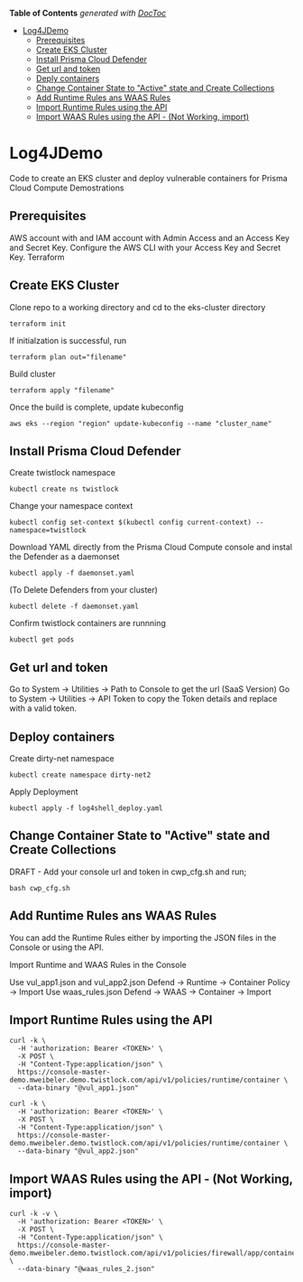 <!-- START doctoc generated TOC please keep comment here to allow auto update -->
<!-- DON'T EDIT THIS SECTION, INSTEAD RE-RUN doctoc TO UPDATE -->
**Table of Contents**  *generated with [DocToc](https://github.com/thlorenz/doctoc)*

- [Log4JDemo](#log4jdemo)
  - [Prerequisites](#prerequisites)
  - [Create EKS Cluster](#create-eks-cluster)
  - [Install Prisma Cloud Defender](#install-prisma-cloud-defender)
  - [Get url and token](#get-url-and-token)
  - [Deply containers](#deply-containers)
  - [Change Container State to "Active" state and Create Collections](#change-container-state-to-active-state-and-create-collections)
  - [Add Runtime Rules ans WAAS Rules](#add-runtime-rules-ans-waas-rules)
  - [Import Runtime Rules using the API](#import-runtime-rules-using-the-api)
  - [Import WAAS Rules using the API - (Not Working, import)](#import-waas-rules-using-the-api---not-working-import)

<!-- END doctoc generated TOC please keep comment here to allow auto update -->

# Log4JDemo
Code to create an EKS cluster and deploy vulnerable containers for Prisma Cloud Compute Demostrations

Prerequisites
-------------

AWS account with and IAM account with Admin Access and an Access Key and Secret Key.  Configure the AWS CLI with your Access Key and Secret Key.
Terraform

Create EKS Cluster
------------------

Clone repo to a working directory and cd to the eks-cluster directory
```
terraform init
```
If initialzation is successful, run
```
terraform plan out="filename"
```
Build cluster
```
terraform apply "filename"
```
Once the build is complete, update kubeconfig
```
aws eks --region "region" update-kubeconfig --name "cluster_name"
```
Install Prisma Cloud Defender
-----------------------------

Create twistlock namespace
```
kubectl create ns twistlock
```
Change your namespace context
```
kubectl config set-context $(kubectl config current-context) --namespace=twistlock
```
Download YAML directly from the Prisma Cloud Compute console and instal the Defender as a daemonset
```
kubectl apply -f daemonset.yaml
```
(To Delete Defenders from your cluster)
```
kubectl delete -f daemonset.yaml
```
Confirm twistlock containers are runnning
```
kubectl get pods
```
Get url and token
-----------------

Go to System -> Utilities -> Path to Console to get the url (SaaS Version)
Go to System -> Utilities -> API Token to copy the Token details and replace <TOKEN> with a valid token.

Deploy containers
----------------
Create dirty-net namespace
```
kubectl create namespace dirty-net2 
```
Apply Deployment
```
kubectl apply -f log4shell_deploy.yaml
```

Change Container State to "Active" state and Create Collections
---------------------------------------------------------------

DRAFT - Add your console url and token in cwp_cfg.sh and run;
```
bash cwp_cfg.sh
```

Add Runtime Rules ans WAAS Rules
--------------------------------

You can add the Runtime Rules either by importing the JSON files in the Console or using the API.

Import Runtime and WAAS Rules in the Console

Use vul_app1.json and vul_app2.json  Defend -> Runtime -> Container Policy -> Import
Use waas_rules.json   Defend -> WAAS -> Container -> Import

Import Runtime Rules using the API
----------------------------------

```
curl -k \
  -H 'authorization: Bearer <TOKEN>' \
  -X POST \
  -H "Content-Type:application/json" \
  https://console-master-demo.mweibeler.demo.twistlock.com/api/v1/policies/runtime/container \
  --data-binary "@vul_app1.json"
```
```
curl -k \
  -H 'authorization: Bearer <TOKEN>' \
  -X POST \
  -H "Content-Type:application/json" \
  https://console-master-demo.mweibeler.demo.twistlock.com/api/v1/policies/runtime/container \
  --data-binary "@vul_app2.json"
  ```


Import WAAS Rules using the API - (Not Working, import)
----------------------------------

```
curl -k -v \
  -H 'authorization: Bearer <TOKEN>' \
  -X POST \
  -H "Content-Type:application/json" \
  https://console-master-demo.mweibeler.demo.twistlock.com/api/v1/policies/firewall/app/container \
  --data-binary "@waas_rules_2.json"
```
